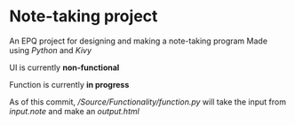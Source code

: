 Note-taking project
===================

An EPQ project for designing and making a note-taking program
Made using *Python* and *Kivy*

UI is currently **non-functional**

Function is currently **in progress**

As of this commit, */Source/Functionality/function.py* will take the input from *input.note* and make an *output.html*
